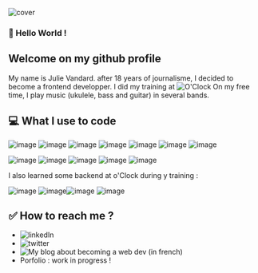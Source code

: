 ![cover](https://user-images.githubusercontent.com/69120522/129483264-5d31d50a-b799-496d-b340-061476d02946.jpeg)


### 🚀 Hello World ! 

## Welcome on my github profile
My name is Julie Vandard. after 18 years of journalisme, I decided to become a frontend developper. I did my training at ![O'Clock](https://oclock.io/)
On my free time, I play music (ukulele, bass and guitar) in several bands.

## 💻 What I use to code

![image](https://img.shields.io/badge/HTML5-E34F26?style=for-the-badge&logo=html5&logoColor=white) ![image](https://img.shields.io/badge/CSS3-1572B6?style=for-the-badge&logo=css3&logoColor=white) ![image](	https://img.shields.io/badge/JavaScript-323330?style=for-the-badge&logo=javascript&logoColor=F7DF1E) ![image](https://img.shields.io/badge/React_Router-CA4245?style=for-the-badge&logo=react-router&logoColor=white) ![image](	https://img.shields.io/badge/React-20232A?style=for-the-badge&logo=react&logoColor=61DAFB) ![image](https://img.shields.io/badge/Redux-593D88?style=for-the-badge&logo=redux&logoColor=white) ![image](https://img.shields.io/badge/Sass-CC6699?style=for-the-badge&logo=sass&logoColor=white)

![image](https://img.shields.io/badge/GitHub-100000?style=for-the-badge&logo=github&logoColor=white) ![image](https://img.shields.io/badge/Git-F05032?style=for-the-badge&logo=git&logoColor=white) ![image](https://img.shields.io/badge/Visual_Studio_Code-0078D4?style=for-the-badge&logo=visual%20studio%20code&logoColor=white) ![image](https://img.shields.io/badge/Codepen-000000?style=for-the-badge&logo=codepen&logoColor=white) ![image](https://img.shields.io/badge/Markdown-000000?style=for-the-badge&logo=markdown&logoColor=white) 

I also learned some backend at o'Clock during y training :

![image](https://img.shields.io/badge/Node.js-339933?style=for-the-badge&logo=nodedotjs&logoColor=white) ![image](https://img.shields.io/badge/PostgreSQL-316192?style=for-the-badge&logo=postgresql&logoColor=white)![image](https://img.shields.io/badge/Express.js-000000?style=for-the-badge&logo=express&logoColor=white) ![image](https://img.shields.io/badge/Insomnia-5849be?style=for-the-badge&logo=Insomnia&logoColor=white)


## ✅ How to reach me ?
- ![linkedIn](https://www.linkedin.com/in/julie-vandard/)
- ![twitter](https://twitter.com/jvgazouille)
- ![My blog about becoming a web dev (in french)](https://lesmainsdanslecode.com)
- Porfolio : work in progress !

<!--
**juliedev-web/juliedev-web** is a ✨ _special_ ✨ repository because its `README.md` (this file) appears on your GitHub profile.

Here are some ideas to get you started:

- 🔭 I’m currently working on ...
- 🌱 I’m currently learning ...
- 👯 I’m looking to collaborate on ...
- 🤔 I’m looking for help with ...
- 💬 Ask me about ...
- 📫 How to reach me: ...
- 😄 Pronouns: ...
- ⚡ Fun fact: ...
-->
